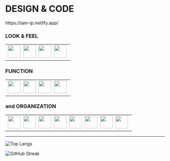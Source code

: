 # DESIGN & CODE 
<p>https://iam-ip.netlify.app/</p>


<h3>LOOK & FEEL</h3>



<div>
<table>
 <td> 
  <img src="https://simpleicons.org/icons/html5.svg" width="40" height="40" rel="noreferrer">&nbsp;
   <img src="https://simpleicons.org/icons/css3.svg" width="40" height="40" rel="noreferrer">&nbsp;
      <img src="https://simpleicons.org/icons/react.svg" width="40" height="40" rel="noreferrer">&nbsp;
     <img src="https://simpleicons.org/icons/javascript.svg" width="40" height="40" rel="noreferrer">&nbsp;
   </td>
  </table>
  <h3>FUNCTION</h3>
<table>
    <td>
        <img src="https://simpleicons.org/icons/express.svg" width="40" height="40" rel="noreferrer">&nbsp;
      <img src="https://simpleicons.org/icons/nodedotjs.svg" width="40" height="40" rel="noreferrer">&nbsp;  
      <img src="https://simpleicons.org/icons/postgresql.svg" width="40" height="40" rel="noreferrer">&nbsp;
      <img src="https://simpleicons.org/icons/mongodb.svg" width="40" height="40" rel="noreferrer" >&nbsp; 
  </td>
</table>

 <h3>and ORGANIZATION</h3>
<table>
    <td>
      <img src="https://simpleicons.org/icons/github.svg" width="40" height="40" rel="noreferrer" >&nbsp; 
       <img src="https://simpleicons.org/icons/jirasoftware.svg" width="40" height="40" rel="noreferrer" >&nbsp;
        <img src="https://simpleicons.org/icons/adobecreativecloud.svg" width="40" height="40" rel="noreferrer" >&nbsp;
       <img src="https://simpleicons.org/icons/adobephotoshop.svg" width="40" height="40" rel="noreferrer" >&nbsp;
          <img src="https://simpleicons.org/icons/adobeillustrator.svg" width="40" height="40" rel="noreferrer" >&nbsp;
          <img src="https://simpleicons.org/icons/adobeindesign.svg" width="40" height="40" rel="noreferrer" >&nbsp;
        <img src="https://simpleicons.org/icons/adobexd.svg" width="40" height="40" rel="noreferrer" >&nbsp;
     <img src="https://simpleicons.org/icons/microsoftoffice.svg" width="40" height="40" rel="noreferrer" >&nbsp;
  </td>
</table>
   <div>
    <hr/>

 ![Top Langs](https://github-readme-stats.vercel.app/api/top-langs/?username=rubicode01&langs_count=8&layout=compact&theme=vision-friendly-dark)
    
![GitHub Streak](https://github-readme-streak-stats.herokuapp.com/?user=rubicode01&theme=highcontrast)
 
    
